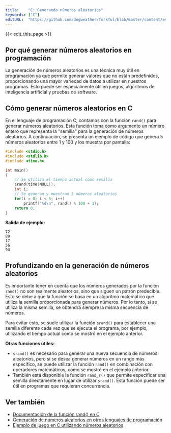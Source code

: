 ```yaml
---
title:    "C: Generando números aleatorios"
keywords: ["C"]
editURL:  "https://github.com/dogweather/forkful/blob/master/content/es/c/generating-random-numbers.md"
---
```


{{< edit_this_page >}}

## Por qué generar números aleatorios en programación

La generación de números aleatorios es una técnica muy útil en programación ya que permite generar valores que no están predefinidos, proporcionando una mayor variedad de datos a utilizar en nuestros programas. Esto puede ser especialmente útil en juegos, algoritmos de inteligencia artificial y pruebas de software.

## Cómo generar números aleatorios en C

En el lenguaje de programación C, contamos con la función `rand()` para generar números aleatorios. Esta función toma como argumento un número entero que representa la "semilla" para la generación de números aleatorios. A continuación, se presenta un ejemplo de código que genera 5 números aleatorios entre 1 y 100 y los muestra por pantalla:

```C
#include <stdio.h>
#include <stdlib.h>
#include <time.h>

int main()
{
    // Se utiliza el tiempo actual como semilla
    srand(time(NULL)); 
    int i;
    // Se generan y muestran 5 números aleatorios
    for(i = 0; i < 5; i++)
        printf("%d\n", rand() % 100 + 1);
    return 0;
}
```

**Salida de ejemplo:**

```
72
89
17
56
94
```

## Profundizando en la generación de números aleatorios

Es importante tener en cuenta que los números generados por la función `rand()` no son realmente aleatorios, sino que siguen un patrón predecible. Esto se debe a que la función se basa en un algoritmo matemático que utiliza la semilla proporcionada para generar números. Por lo tanto, si se utiliza la misma semilla, se obtendrá siempre la misma secuencia de números.

Para evitar esto, se suele utilizar la función `srand()` para establecer una semilla diferente cada vez que se ejecuta el programa, por ejemplo, utilizando el tiempo actual como se mostró en el ejemplo anterior.

**Otras funciones útiles:**

- `srand()` es necesario para generar una nueva secuencia de números aleatorios, pero si se desea generar números en un rango más específico, se puede utilizar la función `rand()` en combinación con operadores matemáticos, como se mostró en el ejemplo anterior.
- También está disponible la función `rand_r()` que permite especificar una semilla directamente en lugar de utilizar `srand()`. Esta función puede ser útil en programas que requieran concurrencia.

## Ver también

- [Documentación de la función rand() en C](https://www.tutorialspoint.com/c_standard_library/c_function_rand.htm)
- [Generación de números aleatorios en otros lenguajes de programación](https://www.geeksforgeeks.org/generating-random-number-range-c/)
- [Ejemplo de juego en C utilizando números aleatorios](https://www.youtube.com/watch?v=5EosYa4gHBk)